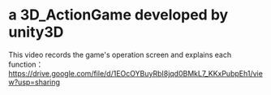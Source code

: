 # a 3D_ActionGame developed by unity3D
This video records the game's operation screen and explains each function：https://drive.google.com/file/d/1EOcOYBuyRbI8jqd0BMkL7_KKxPubpEh1/view?usp=sharing
